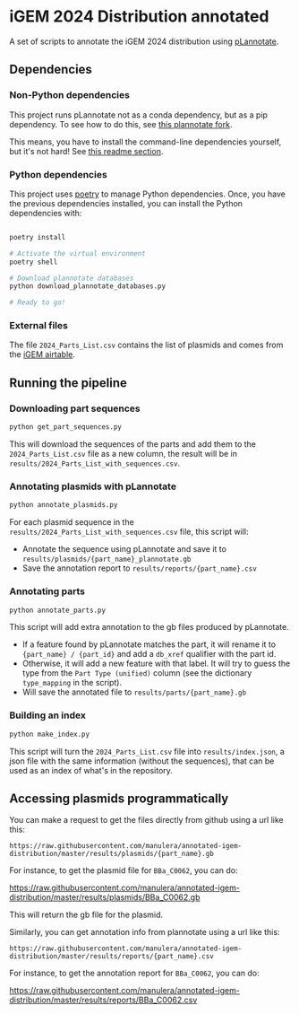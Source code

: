 # iGEM 2024 Distribution annotated

A set of scripts to annotate the iGEM 2024 distribution using [pLannotate](https://github.com/mmcguffi/pLannotate).

## Dependencies

### Non-Python dependencies

This project runs pLannotate not as a conda dependency, but as a pip dependency. To see how
to do this, see [this plannotate fork](https://github.com/manulera/plannotate).

This means, you have to install the command-line dependencies yourself, but it's not hard! See [this readme section](https://github.com/manulera/plannotate?tab=readme-ov-file#non-python-dependencies).

### Python dependencies

This project uses [poetry](https://python-poetry.org/docs/) to manage Python dependencies. Once, you have the previous dependencies installed, you can install the Python dependencies with:

```bash

poetry install

# Activate the virtual environment
poetry shell

# Download plannotate databases
python download_plannotate_databases.py

# Ready to go!
```

### External files

The file `2024_Parts_List.csv` contains the list of plasmids and comes from the [iGEM airtable](https://airtable.com/appgWgf6EPX5gpnNU/shrb0c8oYTgpZDRgH/tblNqHsHbNNQP2HCX).


## Running the pipeline

### Downloading part sequences

```bash
python get_part_sequences.py
```

This will download the sequences of the parts and add them to the `2024_Parts_List.csv` file as a new column, the result will be in `results/2024_Parts_List_with_sequences.csv`.

### Annotating plasmids with pLannotate

```bash
python annotate_plasmids.py
```

For each plasmid sequence in the `results/2024_Parts_List_with_sequences.csv` file, this script will:

- Annotate the sequence using pLannotate and save it to `results/plasmids/{part_name}_plannotate.gb`
- Save the annotation report to `results/reports/{part_name}.csv`

### Annotating parts

```bash
python annotate_parts.py
```

This script will add extra annotation to the gb files produced by pLannotate.

- If a feature found by pLannotate matches the part, it will rename it to `{part_name} / {part_id}` and add a `db_xref` qualifier with the part id.
- Otherwise, it will add a new feature with that label. It will try to guess the type from the `Part Type (unified)` column (see the dictionary `type_mapping` in the script).
- Will save the annotated file to `results/parts/{part_name}.gb`

### Building an index

```bash
python make_index.py
```

This script will turn the `2024_Parts_List.csv` file into `results/index.json`, a json file with the same information (without the sequences), that can be used as an index of what's in the repository.

## Accessing plasmids programmatically

You can make a request to get the files directly from github using a url like this:

```
https://raw.githubusercontent.com/manulera/annotated-igem-distribution/master/results/plasmids/{part_name}.gb
```

For instance, to get the plasmid file for `BBa_C0062`, you can do:

https://raw.githubusercontent.com/manulera/annotated-igem-distribution/master/results/plasmids/BBa_C0062.gb

This will return the gb file for the plasmid.

Similarly, you can get annotation info from plannotate using a url like this:

```
https://raw.githubusercontent.com/manulera/annotated-igem-distribution/master/results/reports/{part_name}.csv
```

For instance, to get the annotation report for `BBa_C0062`, you can do:

https://raw.githubusercontent.com/manulera/annotated-igem-distribution/master/results/reports/BBa_C0062.csv
